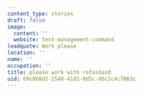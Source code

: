 ```yaml
---
content_type: stories
draft: false
image:
  content: ''
  website: test-management-command
leadquote: Work please
location: ''
name: ''
occupation: ''
title: please work with refasdasd
uid: 69c868d2-2548-41d2-8d5c-66c1c4c7063c
---
```

